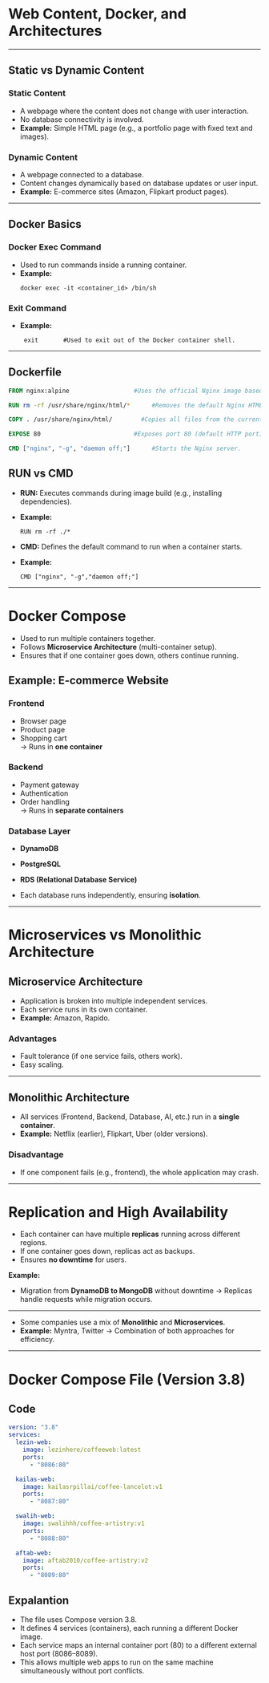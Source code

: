# Web Content, Docker, and Architectures

---

## Static vs Dynamic Content

### Static Content
- A webpage where the content does not change with user interaction.  
- No database connectivity is involved.  
- **Example:** Simple HTML page (e.g., a portfolio page with fixed text and images).  

### Dynamic Content
- A webpage connected to a database.  
- Content changes dynamically based on database updates or user input.  
- **Example:** E-commerce sites (Amazon, Flipkart product pages).  

---


## Docker Basics

### Docker Exec Command
- Used to run commands inside a running container.  
- **Example:**  
  ```
  docker exec -it <container_id> /bin/sh

  ```
### Exit Command
- **Example:**
    ```
     exit       #Used to exit out of the Docker container shell.

    ```

---

## Dockerfile

```dockerfile
FROM nginx:alpine                  #Uses the official Nginx image based on Alpine Linux (lightweight). 

RUN rm -rf /usr/share/nginx/html/*      #Removes the default Nginx HTML files. Ensures that only your custom files will be served.

COPY . /usr/share/nginx/html/        #Copies all files from the current directory (.) into the Nginx web root directory.

EXPOSE 80                          #Exposes port 80 (default HTTP port). Allows the container to serve web content to the host machine.

CMD ["nginx", "-g", "daemon off;"]      #Starts the Nginx server.

```

## RUN vs CMD

- **RUN:** Executes commands during image build (e.g., installing dependencies).
- **Example:**
    ```
    RUN rm -rf ./*

    ```


- **CMD:** Defines the default command to run when a container starts.
- **Example:**
    ```
    CMD ["nginx", "-g","daemon off;"]

    ```

---

# Docker Compose 

- Used to run multiple containers together.  
- Follows **Microservice Architecture** (multi-container setup).  
- Ensures that if one container goes down, others continue running.  

## Example: E-commerce Website

### Frontend
- Browser page  
- Product page  
- Shopping cart  
→ Runs in **one container**  

### Backend
- Payment gateway  
- Authentication  
- Order handling  
→ Runs in **separate containers**  

### Database Layer
- **DynamoDB**  
- **PostgreSQL**  
- **RDS (Relational Database Service)**  

- Each database runs independently, ensuring **isolation**.  

---

# Microservices vs Monolithic Architecture

## Microservice Architecture
- Application is broken into multiple independent services.  
- Each service runs in its own container.  
- **Example:** Amazon, Rapido.  

### Advantages
- Fault tolerance (if one service fails, others work).  
- Easy scaling.  

---

## Monolithic Architecture
- All services (Frontend, Backend, Database, AI, etc.) run in a **single container**.  
- **Example:** Netflix (earlier), Flipkart, Uber (older versions).  

### Disadvantage
- If one component fails (e.g., frontend), the whole application may crash.  

---

# Replication and High Availability
- Each container can have multiple **replicas** running across different regions.  
- If one container goes down, replicas act as backups.  
- Ensures **no downtime** for users.  

**Example:**  
- Migration from **DynamoDB to MongoDB** without downtime → Replicas handle requests while migration occurs.  

---

- Some companies use a mix of **Monolithic** and **Microservices**.  
- **Example:** Myntra, Twitter → Combination of both approaches for efficiency.

---

# Docker Compose File (Version 3.8)

## Code

```yaml
version: "3.8" 
services: 
  lezin-web: 
    image: lezinhere/coffeeweb:latest 
    ports: 
      - "8086:80" 

  kailas-web: 
    image: kailasrpillai/coffee-lancelot:v1 
    ports: 
      - "8087:80" 

  swalih-web: 
    image: swalihhh/coffee-artistry:v1 
    ports: 
      - "8088:80" 

  aftab-web: 
    image: aftab2010/coffee-artistry:v2 
    ports: 
      - "8089:80"

```

## Expalantion

- The file uses Compose version 3.8.
- It defines 4 services (containers), each running a different Docker image.
- Each service maps an internal container port (80) to a different external host port (8086–8089).
- This allows multiple web apps to run on the same machine simultaneously without port conflicts.
